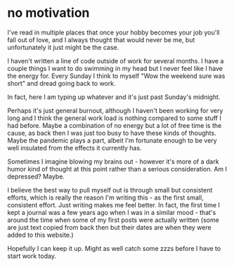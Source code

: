 # no motivation

I've read in multiple places that once your hobby becomes your job you'll fall
out of love, and I always thought that would never be me, but unfortunately it
just might be the case.

I haven't written a line of code outside of work for several months. I have a
couple things I want to do swimming in my head but I never feel like I have the
energy for. Every Sunday I think to myself "Wow the weekend sure was short" and
dread going back to work.

In fact, here I am typing up whatever and it's just past Sunday's midnight.

Perhaps it's just general burnout, although I haven't been working for very long
and I think the general work load is nothing compared to some stuff I had before.
Maybe a combination of no energy but a lot of free time is the cause, as back then
I was just too busy to have these kinds of thoughts. Maybe the pandemic plays a part,
albeit I'm fortunate enough to be very well insulated from the effects it currently
has.

Sometimes I imagine blowing my brains out - however it's more of a dark humor kind
of thought at this point rather than a serious consideration. Am I depressed? Maybe.

I believe the best way to pull myself out is through small but consistent efforts,
which is really the reason I'm writing this - as the first small, consistent effort.
Just writing makes me feel better. In fact, the first time I kept a journal was
a few years ago when I was in a similar mood - that's around the time when some
of my first posts were actually written (some are just text copied from back then
but their dates are when they were added to this website.)

Hopefully I can keep it up. Might as well catch some zzzs before I have to start
work today.
